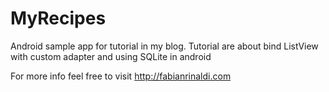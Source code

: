 # MyRecipes
Android sample app for tutorial in my blog. Tutorial are about bind ListView with custom adapter and using SQLite in android

For more info feel free to visit http://fabianrinaldi.com
